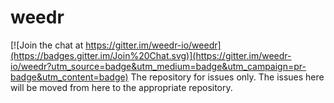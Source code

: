 # weedr

[![Join the chat at https://gitter.im/weedr-io/weedr](https://badges.gitter.im/Join%20Chat.svg)](https://gitter.im/weedr-io/weedr?utm_source=badge&utm_medium=badge&utm_campaign=pr-badge&utm_content=badge)
The repository for issues only.  The issues here will be moved from here to the appropriate repository.
